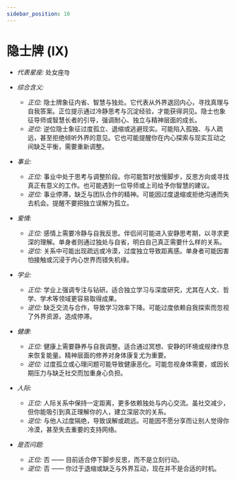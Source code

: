 ```yaml
---
sidebar_position: 10
---
```


# 隐士牌 (IX)

- *代表星座:* 处女座♍️
- *综合含义:* 
  - *正位:* 隐士牌象征内省、智慧与独处。它代表从外界退回内心，寻找真理与自我答案。正位提示通过冷静思考与沉淀经验，才能获得洞见。隐士也象征导师或智慧长者的引导，强调耐心、独立与精神层面的成长。
  - *逆位:* 逆位隐士象征过度孤立、退缩或逃避现实。可能陷入孤独、与人疏远，甚至拒绝倾听外界的意见。它也可能提醒你在内心探索与现实互动之间缺乏平衡，需要重新调整。
- *事业:* 
  - *正位:* 事业中处于思考与调整阶段。你可能暂时放慢脚步，反思方向或寻找真正有意义的工作。也可能遇到一位导师或上司给予你智慧的建议。
  - *逆位:* 事业停滞，缺乏与团队合作的精神。可能因过度退缩或拒绝沟通而失去机会。提醒不要把独立误解为孤立。
- *爱情:* 
  - *正位:* 感情上需要冷静与自我反思。伴侣间可能进入安静思考期，以寻求更深的理解。单身者则通过独处与自省，明白自己真正需要什么样的关系。
  - *逆位:* 关系中可能出现疏远或冷漠，过度独立导致距离感。单身者可能因害怕接触或沉浸于内心世界而错失机缘。
- *学业:* 
  - *正位:* 学业上强调专注与钻研。适合独立学习与深度研究，尤其在人文、哲学、学术等领域更容易取得成果。
  - *逆位:* 缺乏交流与合作，导致学习效率下降。可能过度依赖自我探索而忽视了外界资源，造成停滞。
- *健康:* 
  - *正位:* 健康上需要静养与自我调整。适合通过冥想、安静的环境或规律作息来恢复能量。精神层面的修养对身体康复尤为重要。
  - *逆位:* 过度孤立或心理问题可能导致健康恶化。可能忽视身体需要，或因长期压力与缺乏社交而加重身心负担。
- *人际:* 
  - *正位:* 人际关系中保持一定距离，更多依赖独处与内心交流。虽社交减少，但你能吸引到真正理解你的人，建立深层次的关系。
  - *逆位:* 与他人过度隔绝，导致误解或疏远。可能因不愿分享而让别人觉得你冷漠，甚至失去重要的支持网络。

    
- *是否问题:* 
  - *正位:* 否 —— 目前适合停下脚步反思，而不是立刻行动。
  - *逆位:* 否 —— 你过于退缩或缺乏与外界互动，现在并不是合适的时机。
